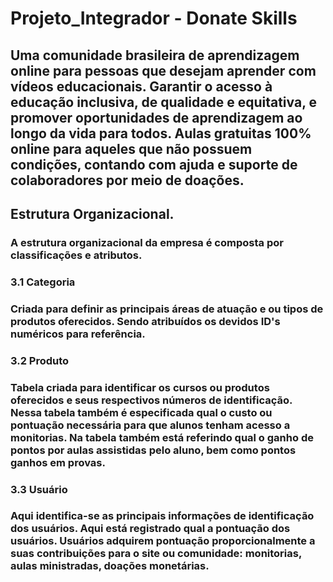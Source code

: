 # Projeto_Integrador - Donate Skills

## Uma comunidade brasileira de aprendizagem online para pessoas que desejam aprender com vídeos educacionais. Garantir o acesso à educação inclusiva, de qualidade e equitativa, e promover oportunidades de aprendizagem ao longo da vida para todos. Aulas gratuitas 100% online para aqueles que não possuem condições, contando com ajuda e suporte de colaboradores por meio de doações.

## Estrutura Organizacional.

### A estrutura organizacional da empresa é composta por classificações e atributos.

### 3.1 Categoria
### Criada para definir as principais áreas de atuação e ou tipos de produtos oferecidos. Sendo atribuídos os devidos ID's numéricos para referência.

### 3.2 Produto
### Tabela criada para identificar os cursos ou produtos oferecidos e seus respectivos números de identificação. Nessa tabela também é especificada qual o custo ou pontuação necessária para que alunos tenham acesso a monitorias. Na tabela também está referindo qual o ganho de pontos por aulas assistidas pelo aluno, bem como pontos ganhos em provas.

### 3.3 Usuário
### Aqui identifica-se as principais informações de identificação dos usuários. Aqui está registrado qual a pontuação dos usuários. Usuários adquirem pontuação proporcionalmente a suas contribuições para o site ou comunidade: monitorias, aulas ministradas, doações monetárias.
